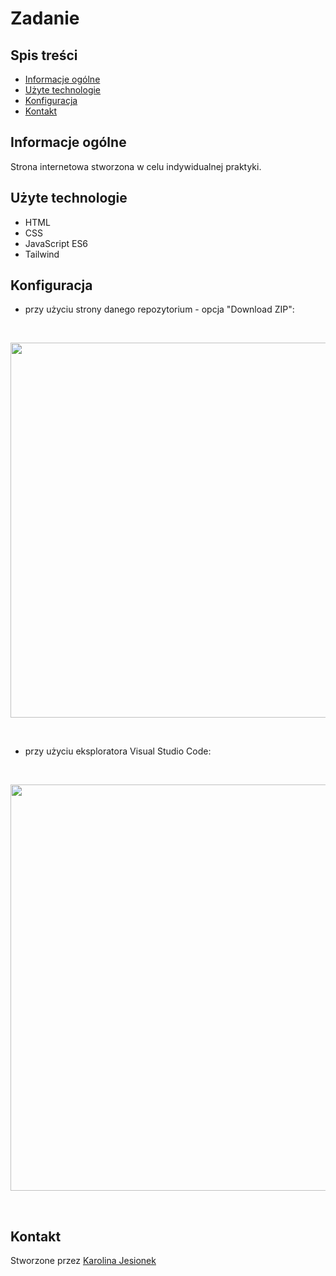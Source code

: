 # Zadanie

## Spis treści
* [Informacje ogólne](#informacje-ogólne)
* [Użyte technologie](#użyte-technologie)
* [Konfiguracja](#konfiguracja)
* [Kontakt](#kontakt)

## Informacje ogólne
Strona internetowa stworzona w celu indywidualnej praktyki.

## Użyte technologie
* HTML
* CSS
* JavaScript ES6
* Tailwind

## Konfiguracja
* przy użyciu strony danego repozytorium - opcja "Download ZIP":

<br/>
<p align="center">
  <img width="600" src="img/readme/screen1.png">
</p>
<br/>

* przy użyciu eksploratora Visual Studio Code:

<br/>
<p align="center">
  <img width="650" src="img/readme/screen2.png">
</p>
<br/>

## Kontakt
Stworzone przez [Karolina Jesionek](mailto:karolina.anna.jesionek@gmail.com) 

